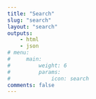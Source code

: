 ```yaml
---
title: "Search"
slug: "search"
layout: "search"
outputs:
    - html
    - json
# menu:
#     main:
#         weight: 6
#         params:
#             icon: search
comments: false
---
```

